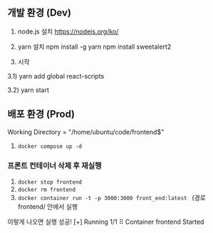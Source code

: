 ## 개발 환경 (Dev)

1. node.js 설치
https://nodejs.org/ko/

2. yarn 설치
npm install -g yarn
npm install sweetalert2

3. 시작

3.1) yarn add global react-scripts

3.2) yarn start


## 배포 환경 (Prod)

Working Directory = "/home/ubuntu/code/frontend$"

1. `docker compose up -d`


### 프론트 컨테이너 삭제 후 재실행

1. `docker stop frontend`
2. `docker rm frontend`
3. `docker container run -t -p 3000:3000 front_end:latest `  (경로 frontend/ 안에서 실행

이렇게 나오면 실행 성공!
[+] Running 1/1
 ⠿ Container frontend  Started


 
